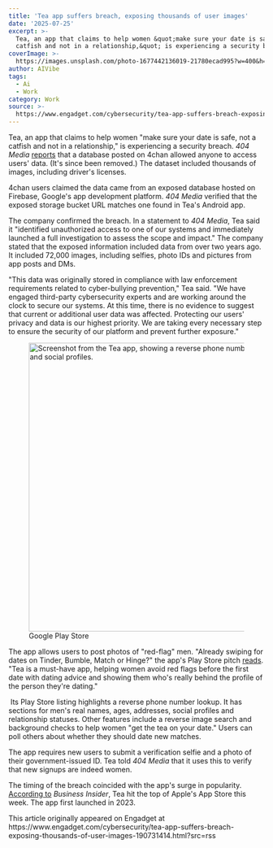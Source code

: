```yaml
---
title: 'Tea app suffers breach, exposing thousands of user images'
date: '2025-07-25'
excerpt: >-
  Tea, an app that claims to help women &quot;make sure your date is safe, not a
  catfish and not in a relationship,&quot; is experiencing a security bre...
coverImage: >-
  https://images.unsplash.com/photo-1677442136019-21780ecad995?w=400&h=200&fit=crop&auto=format
author: AIVibe
tags:
  - Ai
  - Work
category: Work
source: >-
  https://www.engadget.com/cybersecurity/tea-app-suffers-breach-exposing-thousands-of-user-images-190731414.html?src=rss
---
```

<p>Tea, an app that claims to help women &quot;make sure your date is safe, not a catfish and not in a relationship,&quot; is experiencing a security breach. <em>404 Media</em> <a data-i13n="elm:context_link;elmt:doNotAffiliate;cpos:1;pos:1" class="no-affiliate-link" href="https://www.404media.co/women-dating-safety-app-tea-breached-users-ids-posted-to-4chan/">reports</a> that a database posted on 4chan allowed anyone to access users&#39; data. (It&#39;s since been removed.) The dataset included thousands of images, including driver&#39;s licenses.</p>
<p>4chan users claimed the data came from an exposed database hosted on Firebase, Google&#39;s app development platform. <em>404 Media</em> verified that the exposed storage bucket URL matches one found in Tea&#39;s Android app.</p>
<span id="end-legacy-contents"></span><p>The company confirmed the breach. In a statement to <em>404 Media</em>, Tea said it &quot;identified unauthorized access to one of our systems and immediately launched a full investigation to assess the scope and impact.&quot; The company stated that the exposed information included data from over two years ago. It included 72,000 images, including selfies, photo IDs and pictures from app posts and DMs.</p>
<p>&quot;This data was originally stored in compliance with law enforcement requirements related to cyber-bullying prevention,&quot; Tea said. &quot;We have engaged third-party cybersecurity experts and are working around the clock to secure our systems. At this time, there is no evidence to suggest that current or additional user data was affected. Protecting our users&#39; privacy and data is our highest priority. We are taking every necessary step to ensure the security of our platform and prevent further exposure.&quot;</p>
<figure><img src="https://s.yimg.com/os/creatr-uploaded-images/2025-07/3e27a660-6988-11f0-bf39-b62d3dd80bc5" data-crop-orig-src="https://s.yimg.com/os/creatr-uploaded-images/2025-07/3e27a660-6988-11f0-bf39-b62d3dd80bc5" style="height:568px;width:947px;" alt="Screenshot from the Tea app, showing a reverse phone number lookup. It includes the person&#39;s name, relationship status, age, address, and social profiles." data-uuid="026e6631-c0cd-340d-a715-940eb5640737"><figcaption></figcaption><div class="photo-credit">Google Play Store</div></figure>
<p>The app allows users to post photos of &quot;red-flag&quot; men. &quot;Already swiping for dates on Tinder, Bumble, Match or Hinge?&quot; the app&#39;s Play Store pitch <a data-i13n="elm:context_link;elmt:doNotAffiliate;cpos:2;pos:1" class="no-affiliate-link" href="https://play.google.com/store/apps/details?id=com.tea.tea&amp;hl=en_US&amp;pli=1">reads</a>. &quot;Tea is a must-have app, helping women avoid red flags before the first date with dating advice and showing them who&#39;s really behind the profile of the person they&#39;re dating.&quot;</p>
<p>&nbsp;Its Play Store listing highlights a reverse phone number lookup. It has sections for men&#39;s real names, ages, addresses, social profiles and relationship statuses. Other features include a reverse image search and background checks to help women &quot;get the tea on your date.&quot; Users can poll others about whether they should date new matches.</p>
<p>The app requires new users to submit a verification selfie and a photo of their government-issued ID. Tea told <em>404 Media</em> that it uses this to verify that new signups are indeed women.</p>
<p>The timing of the breach coincided with the app&#39;s surge in popularity. <a data-i13n="elm:context_link;elmt:doNotAffiliate;cpos:3;pos:1" class="no-affiliate-link" href="https://www.businessinsider.com/tea-app-women-share-anonymous-dating-reviews-goes-viral-2025-7">According to</a> <em>Business Insider</em>, Tea hit the top of Apple&#39;s App Store this week. The app first launched in 2023.</p>This article originally appeared on Engadget at https://www.engadget.com/cybersecurity/tea-app-suffers-breach-exposing-thousands-of-user-images-190731414.html?src=rss
